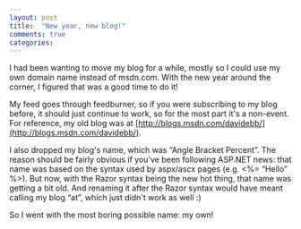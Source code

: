 ```yaml
---
layout: post
title:  "New year, new blog!"
comments: true
categories: 
---
```



I had been wanting to move my blog for a while, mostly so I could use my own domain name instead of msdn.com.  With the new year around the corner, I figured that was a good time to do it!

My feed goes through feedburner, so if you were subscribing to my blog before, it should just continue to work, so for the most part it's a non-event.  For reference, my old blog was at [http://blogs.msdn.com/davidebb/](http://blogs.msdn.com/davidebb/).

I also dropped my blog's name, which was “Angle Bracket Percent”.  The reason should be fairly obvious if you've been following ASP.NET news: that name was based on the syntax used by aspx/ascx pages (e.g. <%= “Hello” %>).  But now, with the Razor syntax being the new hot thing, that name was getting a bit old.  And renaming it after the Razor syntax would have meant calling my blog “at”, which just didn't work as well :)

So I went with the most boring possible name: my own!

